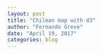 ```yaml
---
layout: post
title: "Chilean map with d3"
author: "Fernando Greve"
date: "April 19, 2017"
categories: blog
---
```

<script src="//code.jquery.com/jquery.js"></script>

<style>

.land {
  fill: #222;
}

.county-boundary {
  fill: none;
  stroke: #fff;
  stroke-width: .5px;
}

.state-boundary {
  fill: none;
  stroke: #fff;
}

.border {
  stroke: #000;
  fill: none;

}
.graticule {
  fill: none;
  stroke: #777;
  stroke-width: .5px;
  stroke-opacity: .5;
}

</style>

<div id='d3div'></div>

<script src="http://d3js.org/d3.v3.min.js"></script>
<script src="http://d3js.org/topojson.v1.min.js"></script>
<script src="https://rawgit.com/rveciana/d3-composite-projections/v0.4.0/transverseMercatorChile-proj.min.js"></script>
<script>

var width = 300,
    height = 700;

var projection = d3.geo.transverseMercatorChile()
    .translate([width / 2, height / 2]);

var path = d3.geo.path()
    .projection(projection);

var svg = d3.select("#d3div").append("svg")
    .attr("width", width)
    .attr("height", height);

d3.json("https://rawgit.com/rveciana/5919944/raw/c7f93e1500e11b536ad39ef80c1137d84b191229/chile.json", function(error, chile) {
  var land = topojson.feature(chile, chile.objects.chile);

    svg.selectAll(".region")
      .data(land.features)
      .enter()
      .append("path")
      .attr("d", path)
      .style("stroke","#000")
      .style("stroke-width",".5px")
      .style("fill","#aca")
      .attr("class","region")
      .on("mouseover", function(d,i) {
        d3.select(this)
          .transition()
          .style("fill", "red");
        })
      .on("mouseout", function(d,i) {
        d3.select(this)
          .transition()
          .style("fill", "#aca");
        });

        svg
          .append("path")
            .style("fill","none")
            .style("stroke","#000")
            .attr("d", projection.getCompositionBorders());

});


</script>